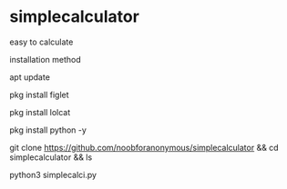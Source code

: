 # simplecalculator
easy to calculate 

 installation method 
 
 apt update 

 pkg install figlet
 
 pkg install lolcat
 
 pkg install python -y
 
 git clone https://github.com/noobforanonymous/simplecalculator  && cd simplecalculator && ls
 
 python3 simplecalci.py
